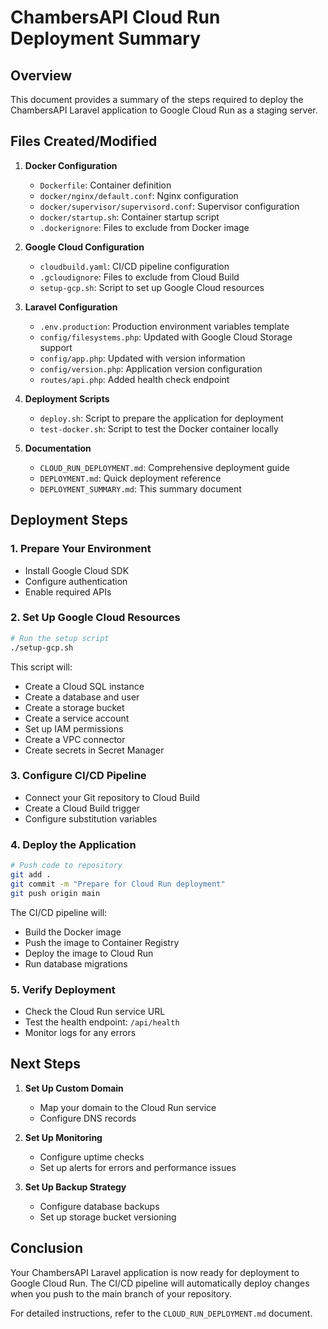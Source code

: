 # ChambersAPI Cloud Run Deployment Summary

## Overview

This document provides a summary of the steps required to deploy the ChambersAPI Laravel application to Google Cloud Run as a staging server.

## Files Created/Modified

1. **Docker Configuration**
   - `Dockerfile`: Container definition
   - `docker/nginx/default.conf`: Nginx configuration
   - `docker/supervisor/supervisord.conf`: Supervisor configuration
   - `docker/startup.sh`: Container startup script
   - `.dockerignore`: Files to exclude from Docker image

2. **Google Cloud Configuration**
   - `cloudbuild.yaml`: CI/CD pipeline configuration
   - `.gcloudignore`: Files to exclude from Cloud Build
   - `setup-gcp.sh`: Script to set up Google Cloud resources

3. **Laravel Configuration**
   - `.env.production`: Production environment variables template
   - `config/filesystems.php`: Updated with Google Cloud Storage support
   - `config/app.php`: Updated with version information
   - `config/version.php`: Application version configuration
   - `routes/api.php`: Added health check endpoint

4. **Deployment Scripts**
   - `deploy.sh`: Script to prepare the application for deployment
   - `test-docker.sh`: Script to test the Docker container locally

5. **Documentation**
   - `CLOUD_RUN_DEPLOYMENT.md`: Comprehensive deployment guide
   - `DEPLOYMENT.md`: Quick deployment reference
   - `DEPLOYMENT_SUMMARY.md`: This summary document

## Deployment Steps

### 1. Prepare Your Environment

- Install Google Cloud SDK
- Configure authentication
- Enable required APIs

### 2. Set Up Google Cloud Resources

```bash
# Run the setup script
./setup-gcp.sh
```

This script will:
- Create a Cloud SQL instance
- Create a database and user
- Create a storage bucket
- Create a service account
- Set up IAM permissions
- Create a VPC connector
- Create secrets in Secret Manager

### 3. Configure CI/CD Pipeline

- Connect your Git repository to Cloud Build
- Create a Cloud Build trigger
- Configure substitution variables

### 4. Deploy the Application

```bash
# Push code to repository
git add .
git commit -m "Prepare for Cloud Run deployment"
git push origin main
```

The CI/CD pipeline will:
- Build the Docker image
- Push the image to Container Registry
- Deploy the image to Cloud Run
- Run database migrations

### 5. Verify Deployment

- Check the Cloud Run service URL
- Test the health endpoint: `/api/health`
- Monitor logs for any errors

## Next Steps

1. **Set Up Custom Domain**
   - Map your domain to the Cloud Run service
   - Configure DNS records

2. **Set Up Monitoring**
   - Configure uptime checks
   - Set up alerts for errors and performance issues

3. **Set Up Backup Strategy**
   - Configure database backups
   - Set up storage bucket versioning

## Conclusion

Your ChambersAPI Laravel application is now ready for deployment to Google Cloud Run. The CI/CD pipeline will automatically deploy changes when you push to the main branch of your repository.

For detailed instructions, refer to the `CLOUD_RUN_DEPLOYMENT.md` document.